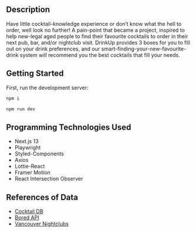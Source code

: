 ## Description
Have little cocktail-knowledge experience or don’t know what the hell to order, well look no further!
A pain-point that became a project, inspired to help new-legal aged people to find their favourite cocktails to order in their next pub, bar, and/or nightclub visit. DrinkUp provides 3 boxes for you to fill out on your drink preferences, and our smart-finding-your-new-favourite-drink system will recommend you the best cocktails that fill your needs.


## Getting Started

First, run the development server:

```bash
npm i
```
```bash
npm run dev
```


## Programming Technologies Used
* Next.js 13
* Playwright
* Styled-Components
* Axios
* Lottie-React
* Framer Motion
* React Intersection Observer


## References of Data
* [Cocktail DB](https://www.thecocktaildb.com/api.php)
* [Bored API](http://www.boredapi.com)
* [Vancouver Nightclubs](https://www.thebestvancouver.com/best-nightclubs-vancouver/)
